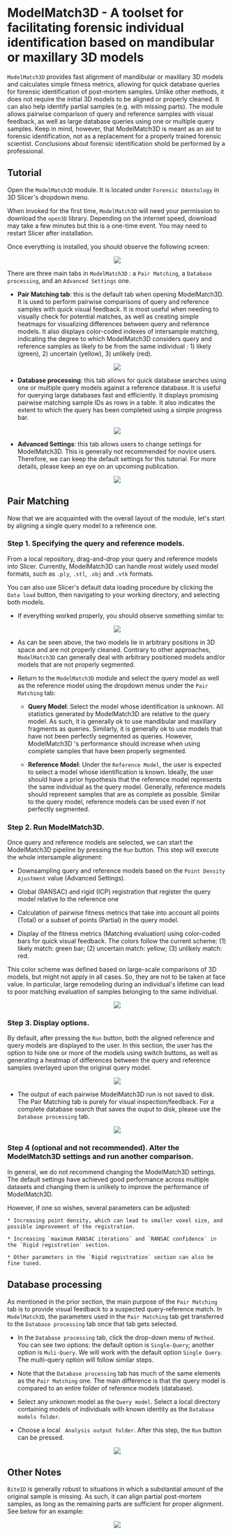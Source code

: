# ModelMatch3D - A toolset for facilitating forensic individual identification based on mandibular or maxillary 3D models

`ModelMatch3D` provides fast alignment of mandibular or maxillary 3D models and calculates simple fitness metrics, allowing for quick database queries for forensic identification of post-mortem samples. Unlike other methods, it does not require the initial 3D models to be aligned or properly cleaned. It can also help identify partial samples (e.g. with missing parts). The module allows pairwise comparison of query and reference samples with visual feedback, as well as large database queries using one or multiple query samples. Keep in mind, however, that ModelMatch3D is meant as an aid to forensic identification, not as a replacement for a properly trained forensic scientist. Conclusions about forensic identification shold be performed by a professional.

## Tutorial

Open the `ModelMatch3D` module. It is located under `Forensic Odontology` in 3D Slicer's dropdown menu.

When invoked for the first time, `ModelMatch3D` will need your permission to download the `open3D` library. Depending on the internet speed, download may take a few minutes but this is a one-time event. You may need to restart Slicer after installation.

Once everything is installed, you should observe the following screen:

<p align="center">
<img src="./images/BiteID001.png"> 
</p>


There are three main tabs in `ModelMatch3D` : a `Pair Matching`, a `Database processing`, and an `Advanced Settings` one.

* __Pair Matching tab__: this is the default tab when opening ModelMatch3D. It is used to perform pairwise comparisons of query and reference samples with quick visual feedback. It is most useful when needing to visually check for potential matches, as well as creating simple heatmaps for visualizing differences between query and reference models. It also displays color-coded indexes of intersample matching, indicating the degree to which ModelMatch3D considers query and reference samples as likely to be from the same individual : 1) likely (green), 2) uncertain (yellow), 3) unlikely (red).

<p align="center">
<img src="./images/BiteID004.png">
</p>


* __Database processing__: this tab allows for quick database searches using one or multiple query models against a reference database. It is useful for querying large databases fast and efficiently. It displays promising pairwise matching sample IDs as rows in a table. It also indicates the extent to which the query has been completed using a simple progress bar.

<p align="center">
<img src="./images/BiteID002.png">
</p>

* __Advanced Settings__: this tab allows users to change settings for ModelMatch3D. This is generally not recommended for novice users. Therefore, we can keep the default settings for this tutorial. For more details, please keep an eye on an upcoming publication.

<p align="center">
<img src="./images/BiteID003.png">
</p>


## Pair Matching

Now that we are acquainted with the overall layout of the module, let's start by aligning a single query model to a reference one.

### Step 1. Specifying the query and reference models. 
From a local repository, drag-and-drop your query and reference models into Slicer. Currently, ModelMatch3D can handle most widely used model formats, such as `.ply`, `.stl`, `.obj` and `.vtk` formats.

You can also use Slicer's default data loading procedure by clicking the `Data load` button, then navigating to your working directory, and selecting both models.

 * If everything worked properly, you should observe something similar to:

<p align="center">
<img src="./images/BiteID005.png">
</p>


* As can be seen above, the two models lie in arbitrary positions in 3D space and are not properly cleaned. Contrary to other approaches, `ModelMatch3D` can generally deal with arbitrary positioned models and/or models that are not properly segmented.

* Return to the `ModelMatch3D` module and select the query model as well as the reference model using the dropdown menus under the `Pair Matching` tab: 

  * __Query Model__: Select the model whose identification is unknown. All statistics generated by ModelMatch3D are relative to the query model. As such, it is generally ok to use mandibular and maxillary fragments as queries. Similarly, it is generally ok to use models that have not been perfectly segmented as queries. However, ModelMatch3D 's performance should increase when using complete samples that have been properly segmented.

  * __Reference Model__: Under the `Reference Model`, the user is expected to select a model whose identification is known. Ideally, the user should have a prior hypothesis that the reference model represents the same individual as the query model. Generally, reference models should represent samples that are as complete as possible. Similar to the query model, reference models can be used even if not perfectly segmented.


### Step 2. Run ModelMatch3D.
Once query and reference models are selected, we can start the ModelMatch3D pipeline by pressing the `Run` button. This step will execute the whole intersample alignment:

* Downsampling query and reference models based on the `Point Density Ajustment` value (Advanced Settings). 

* Global (RANSAC) and rigid (ICP) registration that register the query model relative to the reference one

* Calculation of pairwise fitness metrics that take into account all points (Total) or a subset of points (Partial) in the query model.

* Display of the fitness metrics (Matching evaluation) using color-coded bars for quick visual feedback. The colors follow the current scheme: (1) likely match: green bar; (2) uncertain match: yellow; (3) unlikely match: red. 

This color scheme was defined based on large-scale comparisons of 3D models, but might not apply in all cases. So, they are not to be taken at face value. In particular, large remodeling during an individual's lifetime can lead to poor matching evaluation of samples belonging to the same individual.

<p align="center">
<img src="./images/BiteID007.png">
</p>


### Step 3. Display options.
By default, after pressing the `Run` button, both the aligned reference and query models are displayed to the user. In this section, the user has the option to hide one or more of the models using switch buttons, as well as generating a heatmap of differences between the query and reference samples overlayed upon the original query model.


<p align="center">
<img src="images/BiteID008.png">


 
* The output of each pairwise ModelMatch3D run is not saved to disk. The Pair Matching tab is purely for visual inspection/feedback. For a complete database search that saves the ouput to disk, please use the `Database processing` tab. 


<p align="center">
<img src="images/BiteID009.png">



### Step 4 (optional and not recommended). Alter the ModelMatch3D settings and run another comparison. 
 
In general, we do not recommend changing the ModelMatch3D settings. The default settings have achieved good performance across multiple datasets and changing them is unlikely to improve the performance of ModelMatch3D.

However, if one so wishes, several parameters can be adjusted: 

    * Increasing point density, which can lead to smaller voxel size, and possible improvement of the registration.

    * Increasing `maximum RANSAC iterations` and `RANSAC confidence` in the `Rigid registration` section. 

    * Other parameters in the `Rigid registration` section can also be fine tuned. 
  

## Database processing 

As mentioned in the prior section, the main purpose of the `Pair Matching` tab is to provide visual feedback to a suspected query-reference match. In `ModelMatch3D`, the parameters used in the `Pair Matching` tab get transferred to the `Database processing` tab once that tab gets selected. 

* In the `Database processing` tab, click the drop-down menu of `Method`. You can see two options: the default option is `Single-Query`; another option is `Muli-Query`. We will work with the default option `Single Query`. The multi-query option will follow similar steps. 
 
* Note that the `Database processing` tab has much of the same elements as the `Pair Matching` one. The main difference is that the query model is compared to an entire folder of reference models (database). 

* Select any unknown model as the `Query model`. Select a local directory containing models of individuals with known identity as the `Database models folder`.

* Choose a local ` Analysis output folder`. After this step, the `Run` button can be pressed.

<p align="center">
 <img src="images/ModelMatch3D010.png">
</p>
 


## Other Notes

`BiteID` is generally robust to situations in which a substantial amount of the original sample is missing. As such, it can align partial post-mortem samples, as long as the remaining parts are sufficient for proper alignment. See below for an example:


<p align="center">
 <img src="images/BiteID011.png">
</p>
